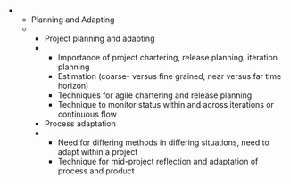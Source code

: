 <!-- 3.2.1 Work-in-progress (WIP)
Work-in-progress (WIP), a term from lean manufacturing, seems to many people a strange concept to introduce outside of manufacturing, but WIP shows up in incremental development.
The purpose of this LO is to describe work-in-progress (WIP), demonstrate how it maps to design work, to incremental development, to multi-specialist and multi-department teams, where it hides on a design project, and why it is useful to track and reduce WIP. -->
<!-- 4.1.3 User feedback 
The learner will need a method for engaging users and sponsors mid-project.
The purpose of this LO is to provide the learner with one or more technique for soliciting feedback from users and sponsors. -->
<!-- 5.2.2. Project adaptation
Reflection workshops are necessary for both product and process adjustment. Techniques for conducting reflection workshops are best learned experientially.
The purpose of this LO is to give learners practice in project introspection & reflection. -->

   * 
      * Planning and Adapting
      * 
         * Project planning and adapting
         * 
            * Importance of project chartering, release planning, iteration planning
            * Estimation (coarse- versus fine grained, near versus far time horizon)
            * Techniques for agile chartering and release planning
            * Technique to monitor status within and across iterations or continuous flow
         * Process adaptation
         * 
            * Need for differing methods in differing situations, need to adapt within a project
            * Technique for mid-project reflection and adaptation of process and product

